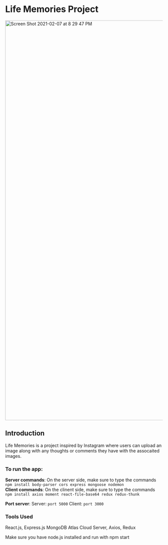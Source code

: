 # Life Memories Project
<img width="1277" alt="Screen Shot 2021-02-07 at 8 29 47 PM" src="https://user-images.githubusercontent.com/51249015/107173101-3c1c0180-6984-11eb-82a2-16312ef6d03c.png">

## Introduction
Life Memories is a project inspired by Instagram where users can upload an image along with any thoughts or comments they have with the assocaited images.

### To run the app:
**Server commands**: On the server side, make sure to type the commands `npm install body-parser cors express mongoose nodemon`\
**Client commands**: On the clinent side, make sure to type the commands `npm install axios moment react-file-base64 redux redux-thunk`

**Port server**: Server: `port 5000` Client: `port 3000`

### Tools Used
React.js, Express.js MongoDB Atlas Cloud Server, Axios, Redux

Make sure you have node.js installed and run with npm start
